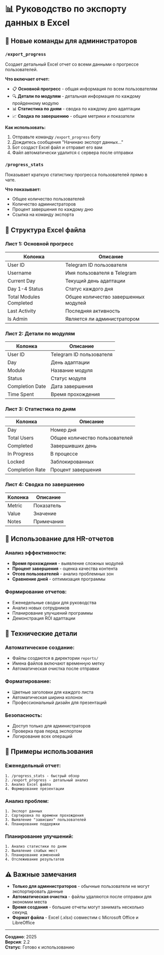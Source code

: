 # 📊 Руководство по экспорту данных в Excel

## 🚀 Новые команды для администраторов

### `/export_progress`
Создает детальный Excel отчет со всеми данными о прогрессе пользователей.

**Что включает отчет:**
- 📋 **Основной прогресс** - общая информация по всем пользователям
- 🔍 **Детали по модулям** - детальная информация по каждому пройденному модулю  
- 📊 **Статистика по дням** - сводка по каждому дню адаптации
- 📈 **Сводка по завершению** - общие метрики и показатели

**Как использовать:**
1. Отправьте команду `/export_progress` боту
2. Дождитесь сообщения "Начинаю экспорт данных..."
3. Бот создаст Excel файл и отправит его вам
4. Файл автоматически удалится с сервера после отправки

### `/progress_stats`
Показывает краткую статистику прогресса пользователей прямо в чате.

**Что показывает:**
- Общее количество пользователей
- Количество администраторов
- Процент завершения по каждому дню
- Ссылка на команду экспорта

## 📁 Структура Excel файла

### Лист 1: Основной прогресс
| Колонка | Описание |
|---------|----------|
| User ID | Telegram ID пользователя |
| Username | Имя пользователя в Telegram |
| Current Day | Текущий день адаптации |
| Day 1-4 Status | Статус каждого дня |
| Total Modules Completed | Общее количество завершенных модулей |
| Last Activity | Последняя активность |
| Is Admin | Является ли администратором |

### Лист 2: Детали по модулям
| Колонка | Описание |
|---------|----------|
| User ID | Telegram ID пользователя |
| Day | День адаптации |
| Module | Название модуля |
| Status | Статус модуля |
| Completion Date | Дата завершения |
| Time Spent | Время прохождения |

### Лист 3: Статистика по дням
| Колонка | Описание |
|---------|----------|
| Day | Номер дня |
| Total Users | Общее количество пользователей |
| Completed | Завершивших день |
| In Progress | В процессе |
| Locked | Заблокированных |
| Completion Rate | Процент завершения |

### Лист 4: Сводка по завершению
| Колонка | Описание |
|---------|----------|
| Metric | Показатель |
| Value | Значение |
| Notes | Примечания |

## 🎯 Использование для HR-отчетов

### Анализ эффективности:
- **Время прохождения** - выявление сложных модулей
- **Процент завершения** - оценка качества контента
- **Отсев пользователей** - анализ проблемных зон
- **Сравнение дней** - оптимизация программы

### Формирование отчетов:
- Еженедельные сводки для руководства
- Анализ новых сотрудников
- Планирование улучшений программы
- Демонстрация ROI адаптации

## 🔧 Технические детали

### Автоматическое создание:
- Файлы создаются в директории `reports/`
- Имена файлов включают временную метку
- Автоматическая очистка после отправки

### Форматирование:
- Цветные заголовки для каждого листа
- Автоматическая ширина колонок
- Профессиональный дизайн для презентаций

### Безопасность:
- Доступ только для администраторов
- Проверка прав перед экспортом
- Логирование всех операций

## 📝 Примеры использования

### Еженедельный отчет:
```
1. /progress_stats - быстрый обзор
2. /export_progress - детальный анализ
3. Анализ Excel файла
4. Формирование презентации
```

### Анализ проблем:
```
1. Экспорт данных
2. Сортировка по времени прохождения
3. Выявление "зависших" пользователей
4. Планирование поддержки
```

### Планирование улучшений:
```
1. Анализ статистики по дням
2. Выявление слабых мест
3. Планирование изменений
4. Отслеживание результатов
```

## ⚠️ Важные замечания

- **Только для администраторов** - обычные пользователи не могут экспортировать данные
- **Автоматическая очистка** - файлы удаляются после отправки для экономии места
- **Время создания** - большие отчеты могут занимать несколько секунд
- **Формат файла** - Excel (.xlsx) совместим с Microsoft Office и LibreOffice

---

**Создано**: 2025  
**Версия**: 2.2  
**Статус**: Готово к использованию 